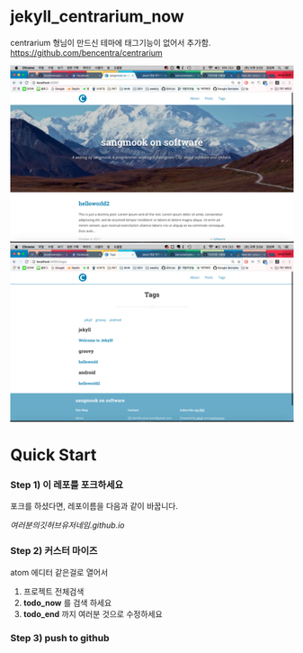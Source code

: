 # jekyll_centrarium_now

centrarium 형님이 만드신 테마에 태그기능이 없어서 추가함.
https://github.com/bencentra/centrarium

![screen shot1](/assets/ss1.png "screen shot1")
![screen shot3](/assets/ss3.png "screen shot3")

# Quick Start
### Step 1) 이 레포를 포크하세요

포크를 하셨다면, 레포이름을 다음과 같이 바꿉니다.


*여러분의깃허브유저네임.github.io*


### Step 2) 커스터 마이즈
atom 에디터 같은걸로 열어서
1. 프로젝트 전체검색
2. **todo_now** 를 검색 하세요
3. **todo_end** 까지 여러분 것으로 수정하세요

### Step 3) push to github
